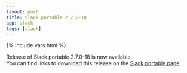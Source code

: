 ```yaml
---
layout: post
title: Slack portable 2.7.0-18
app: slack
tags: [slack]
---
```

{% include vars.html %}

Release of Slack portable 2.7.0-18 is now available.<br />
You can find links to download this release on the [Slack portable page](/app/slack-portable).